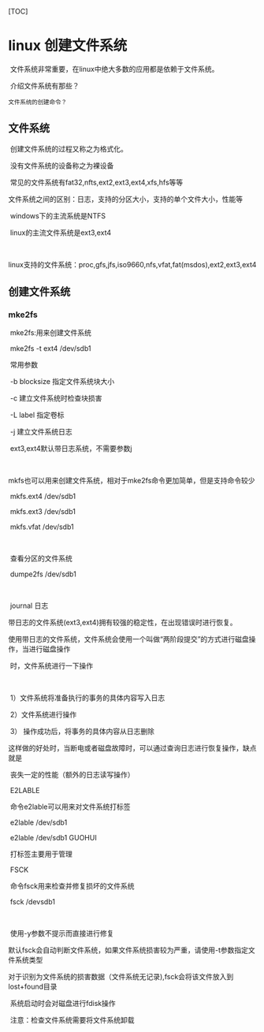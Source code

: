 [TOC]

# linux 创建文件系统

​	文件系统非常重要，在linux中绝大多数的应用都是依赖于文件系统。

​	介绍文件系统有那些？

  	文件系统的创建命令？

## 文件系统

​	创建文件系统的过程又称之为格式化。	

​	没有文件系统的设备称之为裸设备

​	常见的文件系统有fat32,nfts,ext2,ext3,ext4,xfs,hfs等等

​	文件系统之间的区别：日志，支持的分区大小，支持的单个文件大小，性能等	

​	windows下的主流系统是NTFS

​	linux的主流文件系统是ext3,ext4

​	

​	linux支持的文件系统：proc,gfs,jfs,iso9660,nfs,vfat,fat(msdos),ext2,ext3,ext4



## 创建文件系统



### mke2fs

​	mke2fs:用来创建文件系统

​	mke2fs -t  ext4 /dev/sdb1

​	常用参数

​	-b blocksize 指定文件系统块大小

​	-c                    建立文件系统时检查块损害

​	-L  label         指定卷标

​	-j                     建立文件系统日志

​	ext3,ext4默认带日志系统，不需要参数j

​	

​	mkfs也可以用来创建文件系统，相对于mke2fs命令更加简单，但是支持命令较少

​	mkfs.ext4 /dev/sdb1

​	mkfs.ext3 /dev/sdb1

​	mkfs.vfat /dev/sdb1

​	

​	查看分区的文件系统

​	dumpe2fs /dev/sdb1

​	



​	journal 日志

​	带日志的文件系统(ext3,ext4)拥有较强的稳定性，在出现错误时进行恢复。

​	使用带日志的文件系统，文件系统会使用一个叫做“两阶段提交”的方式进行磁盘操作，当进行磁盘操作

​	时，文件系统进行一下操作

​	

​	1）文件系统将准备执行的事务的具体内容写入日志

​	2）文件系统进行操作

​	3） 操作成功后，将事务的具体内容从日志删除



​	这样做的好处时，当断电或者磁盘故障时，可以通过查询日志进行恢复操作，缺点就是

​	丧失一定的性能（额外的日志读写操作）



​	E2LABLE

​	命令e2lable可以用来对文件系统打标签

​        e2lable   /dev/sdb1 

​	e2lable  /dev/sdb1   GUOHUI

​	打标签主要用于管理



​        FSCK

​	命令fsck用来检查并修复损坏的文件系统

​        fsck /devsdb1

​	

​	使用-y参数不提示而直接进行修复

​	默认fsck会自动判断文件系统，如果文件系统损害较为严重，请使用-t参数指定文件系统类型

​	对于识别为文件系统的损害数据（文件系统无记录),fsck会将该文件放入到lost+found目录

​	系统启动时会对磁盘进行fdisk操作





​	注意：检查文件系统需要将文件系统卸载

​	



​	






